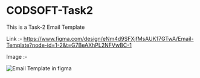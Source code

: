 # CODSOFT-Task2
This is a Task-2 Email Template

Link :- https://www.figma.com/design/eNm4d9SFXjfMsAUK17GTwA/Email-Template?node-id=1-2&t=G7BeAXhPL2NFVwBC-1

Image :-

![Email Template in figma](https://github.com/user-attachments/assets/daca6c1b-1cb8-4fe8-b408-07fae109c873)

